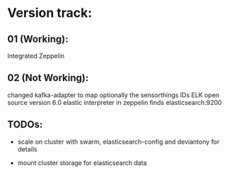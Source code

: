 # Version track:

## 01 (Working): 	

Integrated Zeppelin

## 02 (Not Working):	

changed kafka-adapter to map optionally the sensorthings IDs
ELK open source version 6.0
elastic interpreter in zeppelin finds elasticsearch:9200
			



## TODOs:

* scale on cluster with swarm, elasticsearch-config and deviantony for details

* mount cluster storage for elasticsearch data
